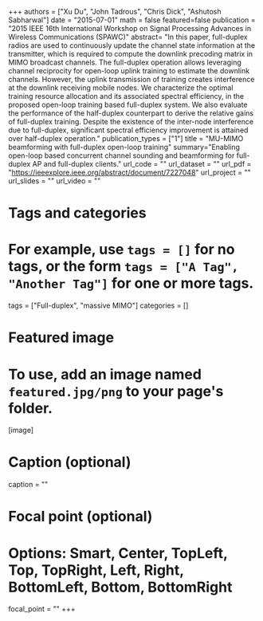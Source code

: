 +++
authors = ["Xu Du", "John Tadrous", "Chris Dick", "Ashutosh Sabharwal"]
date = "2015-07-01"
math = false
featured=false
publication = "2015 IEEE 16th International Workshop on Signal Processing Advances in Wireless Communications (SPAWC)"
abstract= "In this paper, full-duplex radios are used to continuously update the channel state information at the transmitter, which is required to compute the downlink precoding matrix in MIMO broadcast channels. The full-duplex operation allows leveraging channel reciprocity for open-loop uplink training to estimate the downlink channels. However, the uplink transmission of training creates interference at the downlink receiving mobile nodes. We characterize the optimal training resource allocation and its associated spectral efficiency, in the proposed open-loop training based full-duplex system. We also evaluate the performance of the half-duplex counterpart to derive the relative gains of full-duplex training. Despite the existence of the inter-node interference due to full-duplex, significant spectral efficiency improvement is attained over half-duplex operation."
publication_types = ["1"]
title = "MU-MIMO beamforming with full-duplex open-loop training"
summary="Enabling open-loop based concurrent channel sounding and beamforming for full-duplex AP and full-duplex clients."
url_code = ""
url_dataset = ""
url_pdf = "https://ieeexplore.ieee.org/abstract/document/7227048"
url_project = ""
url_slides = ""
url_video = ""

# Tags and categories
# For example, use `tags = []` for no tags, or the form `tags = ["A Tag", "Another Tag"]` for one or more tags.
tags = ["Full-duplex", "massive MIMO"]
categories = []

# Featured image
# To use, add an image named `featured.jpg/png` to your page's folder.
[image]
  # Caption (optional)
  caption = ""

  # Focal point (optional)
  # Options: Smart, Center, TopLeft, Top, TopRight, Left, Right, BottomLeft, Bottom, BottomRight
  focal_point = ""
+++
